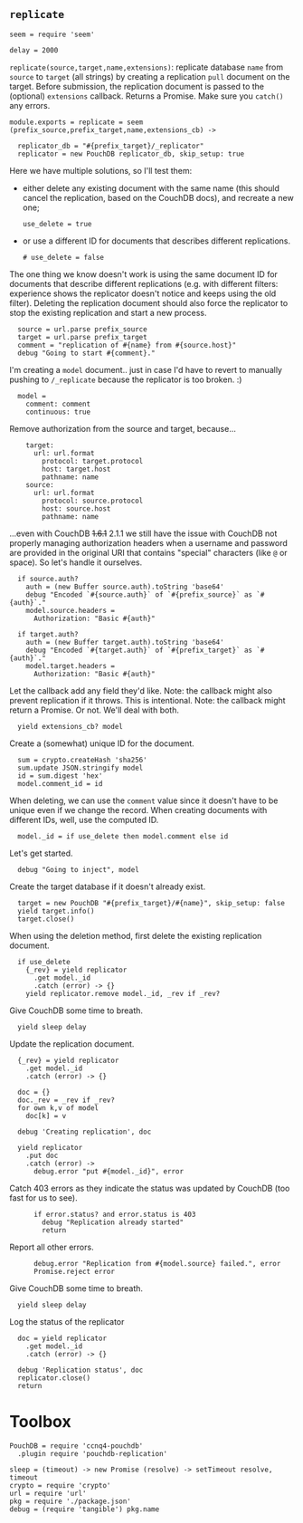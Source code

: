`replicate`
-----------

    seem = require 'seem'

    delay = 2000

`replicate(source,target,name,extensions)`: replicate database `name` from `source` to `target` (all strings) by creating a replication `pull` document on the target.
Before submission, the replication document is passed to the (optional) `extensions` callback.
Returns a Promise. Make sure you `catch()` any errors.

    module.exports = replicate = seem (prefix_source,prefix_target,name,extensions_cb) ->

      replicator_db = "#{prefix_target}/_replicator"
      replicator = new PouchDB replicator_db, skip_setup: true

Here we have multiple solutions, so I'll test them:
- either delete any existing document with the same name (this should cancel the replication, based on the CouchDB docs), and recreate a new one;

      use_delete = true

- or use a different ID for documents that describes different replications.

      # use_delete = false

The one thing we know doesn't work is using the same document ID for documents that describe different replications (e.g. with different filters: experience shows the replicator doesn't notice and keeps using the old filter).
Deleting the replication document should also force the replicator to stop the existing replication and start a new process.

      source = url.parse prefix_source
      target = url.parse prefix_target
      comment = "replication of #{name} from #{source.host}"
      debug "Going to start #{comment}."

I'm creating a `model` document.. just in case I'd have to revert to manually pushing to `/_replicate` because the replicator is too broken. :)

      model =
        comment: comment
        continuous: true

Remove authorization from the source and target, because...

        target:
          url: url.format
            protocol: target.protocol
            host: target.host
            pathname: name
        source:
          url: url.format
            protocol: source.protocol
            host: source.host
            pathname: name

...even with CouchDB ~~1.6.1~~ 2.1.1 we still have the issue with CouchDB not properly managing authorization headers when a username and password are provided in the original URI that contains "special" characters (like `@` or space). So let's handle it ourselves.

      if source.auth?
        auth = (new Buffer source.auth).toString 'base64'
        debug "Encoded `#{source.auth}` of `#{prefix_source}` as `#{auth}`."
        model.source.headers =
          Authorization: "Basic #{auth}"

      if target.auth?
        auth = (new Buffer target.auth).toString 'base64'
        debug "Encoded `#{target.auth}` of `#{prefix_target}` as `#{auth}`."
        model.target.headers =
          Authorization: "Basic #{auth}"

Let the callback add any field they'd like.
Note: the callback might also prevent replication if it throws. This is intentional.
Note: the callback might return a Promise. Or not. We'll deal with both.

      yield extensions_cb? model

Create a (somewhat) unique ID for the document.

      sum = crypto.createHash 'sha256'
      sum.update JSON.stringify model
      id = sum.digest 'hex'
      model.comment_id = id

When deleting, we can use the `comment` value since it doesn't have to be unique even if we change the record.
When creating documents with different IDs, well, use the computed ID.

      model._id = if use_delete then model.comment else id

Let's get started.

      debug "Going to inject", model

Create the target database if it doesn't already exist.

      target = new PouchDB "#{prefix_target}/#{name}", skip_setup: false
      yield target.info()
      target.close()

When using the deletion method, first delete the existing replication document.

      if use_delete
        {_rev} = yield replicator
          .get model._id
          .catch (error) -> {}
        yield replicator.remove model._id, _rev if _rev?

Give CouchDB some time to breath.

      yield sleep delay

Update the replication document.

      {_rev} = yield replicator
        .get model._id
        .catch (error) -> {}

      doc = {}
      doc._rev = _rev if _rev?
      for own k,v of model
        doc[k] = v

      debug 'Creating replication', doc

      yield replicator
        .put doc
        .catch (error) ->
          debug.error "put #{model._id}", error

Catch 403 errors as they indicate the status was updated by CouchDB (too fast for us to see).

          if error.status? and error.status is 403
            debug "Replication already started"
            return

Report all other errors.

          debug.error "Replication from #{model.source} failed.", error
          Promise.reject error

Give CouchDB some time to breath.

      yield sleep delay

Log the status of the replicator

      doc = yield replicator
        .get model._id
        .catch (error) -> {}

      debug 'Replication status', doc
      replicator.close()
      return

Toolbox
=======

    PouchDB = require 'ccnq4-pouchdb'
      .plugin require 'pouchdb-replication'

    sleep = (timeout) -> new Promise (resolve) -> setTimeout resolve, timeout
    crypto = require 'crypto'
    url = require 'url'
    pkg = require './package.json'
    debug = (require 'tangible') pkg.name
